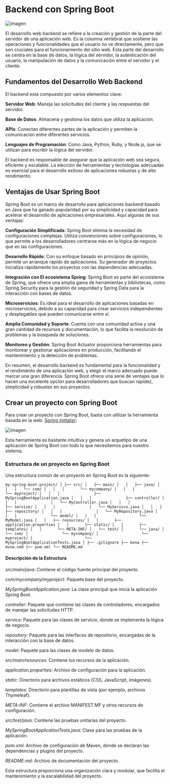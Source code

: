 # Backend con Spring Boot

![imagen](https://cursosdedesarrollo.com/wp-content/uploads/2022/03/spring-boot.png "Imagen: Logo de SpringBoot")

El desarrollo web backend se refiere a la creación y gestión de la parte del servidor de una aplicación web. Es la columna vertebral que sostiene las operaciones y funcionalidades que el usuario no ve directamente, pero que son cruciales para el funcionamiento del sitio web. Esta parte del desarrollo se centra en la base de datos, la lógica del servidor, la autenticación del usuario, la manipulación de datos y la comunicación entre el servidor y el cliente.

## Fundamentos del Desarrollo Web Backend

El backend está compuesto por varios elementos clave:

**Servidor Web**: Maneja las solicitudes del cliente y las respuestas del servidor.

**Base de Datos**: Almacena y gestiona los datos que utiliza la aplicación.

**APIs**: Conectan diferentes partes de la aplicación y permiten la comunicación entre diferentes servicios.

**Lenguajes de Programación**: Como Java, Python, Ruby, y Node.js, que se utilizan para escribir la lógica del servidor.

El backend es responsable de asegurar que la aplicación web sea segura, eficiente y escalable. La elección de herramientas y tecnologías adecuadas es esencial para el desarrollo exitoso de aplicaciones robustas y de alto rendimiento.

## Ventajas de Usar Spring Boot

Spring Boot es un marco de desarrollo para aplicaciones backend basado en Java que ha ganado popularidad por su simplicidad y capacidad para acelerar el desarrollo de aplicaciones empresariales. Aquí algunas de sus ventajas:

**Configuración Simplificada**: Spring Boot elimina la necesidad de configuraciones complejas. Utiliza convenciones sobre configuraciones, lo que permite a los desarrolladores centrarse más en la lógica de negocio que en las configuraciones.

**Desarrollo Rápido**: Con su enfoque basado en principios de opinión, permite un arranque rápido de aplicaciones. Su generador de proyectos inicializa rápidamente los proyectos con las dependencias adecuadas.

**Integración con El ecosistema Spring**: Spring Boot es parte del ecosistema de Spring, que ofrece una amplia gama de herramientas y bibliotecas, como Spring Security para la gestión de seguridad y Spring Data para la interacción con bases de datos.

**Microservicios**: Es ideal para el desarrollo de aplicaciones basadas en microservicios, debido a su capacidad para crear servicios independientes y desplegables que pueden comunicarse entre sí.

**Amplia Comunidad y Soporte**: Cuenta con una comunidad activa y una gran cantidad de recursos y documentación, lo que facilita la resolución de problemas y la búsqueda de soluciones.

**Monitoreo y Gestión**: Spring Boot Actuator proporciona herramientas para monitorear y gestionar aplicaciones en producción, facilitando el mantenimiento y la detección de problemas.

En resumen, el desarrollo backend es fundamental para la funcionalidad y el rendimiento de una aplicación web, y elegir el marco adecuado puede marcar una gran diferencia. Spring Boot ofrece una serie de ventajas que lo hacen una excelente opción para desarrolladores que buscan rapidez, simplicidad y robustez en sus proyectos.

## Crear un proyecto con Spring Boot

Para crear un proyecto con Spring Boot, basta con utilizar la herramienta basada en la web: [Spring Initializr](https://start.spring.io/):

![imagen](https://media.geeksforgeeks.org/wp-content/cdn-uploads/20230407111514/Spring-Cloud-1.png "Imagen: Herramienta para crear proyectos de Spring Boot")

Esta herramienta es bastante intuitiva y genera un arquetipo de una aplicación de Spring Boot con todo lo que necesitemos para nuestro sistema.

### Estructura de un proyecto en Spring Boot

Una estructura común de un proyecto en Spring Boot es la siguiente:

`my-spring-boot-project/
│
├── src/
│   ├── main/
│   │   ├── java/
│   │   │   └── com/
│   │   │       └── mycompany/
│   │   │           └── myproject/
│   │   │               ├── MySpringBootApplication.java
│   │   │               ├── controller/
│   │   │               │   └── MyController.java
│   │   │               ├── service/
│   │   │               │   └── MyService.java
│   │   │               ├── repository/
│   │   │               │   └── MyRepository.java
│   │   │               └── model/
│   │   │                   └── MyModel.java
│   │   ├── resources/
│   │       ├── application.properties
│   │       ├── static/
│   │       ├── templates/
│   │       └── META-INF/
│   └── test/
│       └── java/
│           └── com/
│               └── mycompany/
│                   └── myproject/
│                       └── MySpringBootApplicationTests.java
│
├── .gitignore
├── mvnw
├── mvnw.cmd
├── pom.xml
└── README.md`

#### Descripción de la Estructura

_src/main/java_: Contiene el código fuente principal del proyecto.

_com/mycompany/myproject_: Paquete base del proyecto.

_MySpringBootApplication.java_: La clase principal que inicia la aplicación Spring Boot.

_controller_: Paquete que contiene las clases de controladores, encargados de manejar las solicitudes HTTP.

_service_: Paquete para las clases de servicio, donde se implementa la lógica de negocio.

_repository_: Paquete para las interfaces de repositorio, encargadas de la interacción con la base de datos.

_model_: Paquete para las clases de modelo de datos.

_src/main/resources_: Contiene los recursos de la aplicación.

_application.properties_: Archivo de configuración para la aplicación.

_static_: Directorio para archivos estáticos (CSS, JavaScript, imágenes).

_templates_: Directorio para plantillas de vista (por ejemplo, archivos Thymeleaf).

_META-INF_: Contiene el archivo MANIFEST.MF y otros recursos de configuración.

_src/test/java_: Contiene las pruebas unitarias del proyecto.

_MySpringBootApplicationTests.java_: Clase para las pruebas de la aplicación.

_pom.xml_: Archivo de configuración de Maven, donde se declaran las dependencias y plugins del proyecto.

_README.md_: Archivo de documentación del proyecto.

Esta estructura proporciona una organización clara y modular, que facilita el mantenimiento y la escalabilidad del proyecto.


